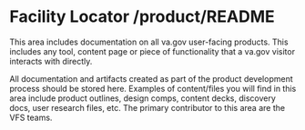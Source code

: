# Facility Locator /product/README

This area includes documentation on all va.gov user-facing products. This includes any tool, content page or piece of functionality that a va.gov visitor interacts with directly.

All documentation and artifacts created as part of the product development process should be stored here.
Examples of content/files you will find in this area include product outlines, design comps, content decks, discovery docs, user research files, etc.
The primary contributor to this area are the VFS teams.
